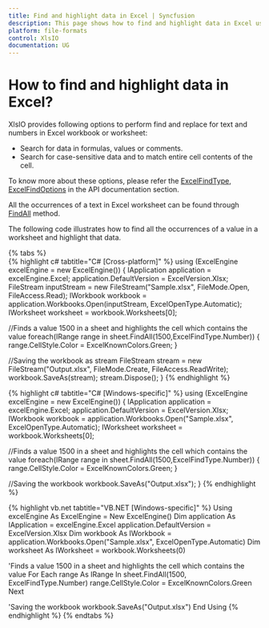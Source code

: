 ```yaml
---
title: Find and highlight data in Excel | Syncfusion
description: This page shows how to find and highlight data in Excel using the Syncfusion .NET Excel library (XlsIO).
platform: file-formats
control: XlsIO
documentation: UG
---
```


# How to find and highlight data in Excel?

XlsIO provides following options to perform find and replace for text and numbers in Excel workbook or worksheet:

* Search for data in formulas, values or comments.
* Search for case-sensitive data and to match entire cell contents of the cell.

To know more about these options, please refer the [ExcelFindType](https://help.syncfusion.com/cr/file-formats/Syncfusion.XlsIO.ExcelFindType.html), [ExcelFindOptions](https://help.syncfusion.com/cr/file-formats/Syncfusion.XlsIO.ExcelFindOptions.html) in the API documentation section.

All the occurrences of a text in Excel worksheet can be found through [FindAll](https://help.syncfusion.com/cr/file-formats/Syncfusion.XlsIO.IWorksheet.html#Syncfusion_XlsIO_IWorksheet_FindAll_System_String_Syncfusion_XlsIO_ExcelFindType_) method.

The following code illustrates how to find all the occurrences of a value in a worksheet and highlight that data.

{% tabs %}  
{% highlight c# tabtitle="C# [Cross-platform]" %}
using (ExcelEngine excelEngine = new ExcelEngine())
{
  IApplication application = excelEngine.Excel;
  application.DefaultVersion = ExcelVersion.Xlsx;
  FileStream inputStream = new FileStream("Sample.xlsx", FileMode.Open, FileAccess.Read);
  IWorkbook workbook = application.Workbooks.Open(inputStream, ExcelOpenType.Automatic);
  IWorksheet worksheet = workbook.Worksheets[0];

  //Finds a value 1500 in a sheet and highlights the cell which contains the value
  foreach(IRange range in sheet.FindAll(1500,ExcelFindType.Number))
  {
    range.CellStyle.Color = ExcelKnownColors.Green;
  }

  //Saving the workbook as stream
  FileStream stream = new FileStream("Output.xlsx", FileMode.Create, FileAccess.ReadWrite);
  workbook.SaveAs(stream);
  stream.Dispose();
}
{% endhighlight %}

{% highlight c# tabtitle="C# [Windows-specific]" %}
using (ExcelEngine excelEngine = new ExcelEngine())
{
  IApplication application = excelEngine.Excel;
  application.DefaultVersion = ExcelVersion.Xlsx;
  IWorkbook workbook = application.Workbooks.Open("Sample.xlsx", ExcelOpenType.Automatic);
  IWorksheet worksheet = workbook.Worksheets[0];

  //Finds a value 1500 in a sheet and highlights the cell which contains the value
  foreach(IRange range in sheet.FindAll(1500,ExcelFindType.Number))
  {
    range.CellStyle.Color = ExcelKnownColors.Green;
  }

  //Saving the workbook
  workbook.SaveAs("Output.xlsx");
}
{% endhighlight %}

{% highlight vb.net tabtitle="VB.NET [Windows-specific]" %}
Using excelEngine As ExcelEngine = New ExcelEngine()
  Dim application As IApplication = excelEngine.Excel
  application.DefaultVersion = ExcelVersion.Xlsx
  Dim workbook As IWorkbook = application.Workbooks.Open("Sample.xlsx", ExcelOpenType.Automatic)
  Dim worksheet As IWorksheet = workbook.Worksheets(0)

  'Finds a value 1500 in a sheet and highlights the cell which contains the value
  For Each range As IRange In sheet.FindAll(1500, ExcelFindType.Number)
    range.CellStyle.Color = ExcelKnownColors.Green
  Next

  'Saving the workbook
  workbook.SaveAs("Output.xlsx")
End Using
{% endhighlight %}
{% endtabs %} 
